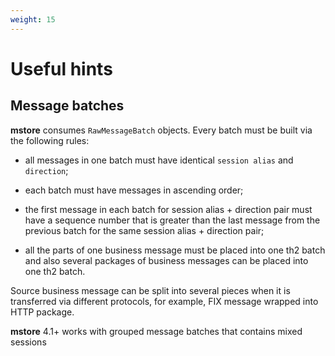 ```yaml
---
weight: 15
---
```


# Useful hints

## Message batches

**mstore** consumes `RawMessageBatch` objects.
Every batch must be built via the following rules:

- all messages in one batch must have identical `session alias` and `direction`;

- each batch must have messages in ascending order;

- the first message in each batch for session alias + direction pair must have a sequence number that is greater than the last message from the previous batch for the same session alias + direction pair;

- all the parts of one business message must be placed into one th2 batch and also several packages of business messages can be placed into one th2 batch.

<notice note>

Source business message can be split into several pieces when it is transferred via different protocols, for example, FIX message wrapped into HTTP package.

</notice>

<notice note>

**mstore** 4.1+ works with grouped message batches that contains mixed sessions

</notice>
